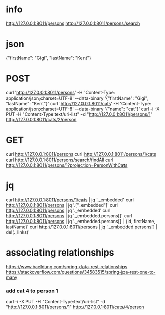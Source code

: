 # info
http://127.0.0.1:8011/persons
http://127.0.0.1:8011/persons/search
# json
{"firstName": "Gigi", "lastName": "Kent"}
# POST
curl 'http://127.0.0.1:8011/persons' -H 'Content-Type: application/json;charset=UTF-8' --data-binary '{"firstName": "Gigi", "lastName": "Kent"}'
curl 'http://127.0.0.1:8011/cats' -H 'Content-Type: application/json;charset=UTF-8' --data-binary '{"name": "cat"}'
curl -i -X PUT -H "Content-Type:text/uri-list" -d "http://127.0.0.1:8011/persons/1" http://127.0.0.1:8011/cats/2/person
# GET
curl http://127.0.0.1:8011/persons
curl http://127.0.0.1:8011/persons/1/cats
curl http://127.0.0.1:8011/persons/search/findAll
curl http://127.0.0.1:8011/persons/1?projection=PersonWithCats
# jq
curl http://127.0.0.1:8011/persons/1/cats | jq '._embedded'
curl http://127.0.0.1:8011/persons | jq '.["_embedded"]'
curl http://127.0.0.1:8011/persons | jq '._embedded'
curl http://127.0.0.1:8011/persons | jq '._embedded.persons[]'
curl http://127.0.0.1:8011/persons | jq '._embedded.persons[] | {id, firstName, lastName}'
curl http://127.0.0.1:8011/persons | jq '._embedded.persons[] | del(._links)'
# associating relationships
https://www.baeldung.com/spring-data-rest-relationships
https://stackoverflow.com/questions/34583515/spring-jpa-rest-one-to-many
### add cat 4 to person 1
curl -i -X PUT -H "Content-Type:text/uri-list" -d "http://127.0.0.1:8011/persons/1" http://127.0.0.1:8011/cats/4/person
